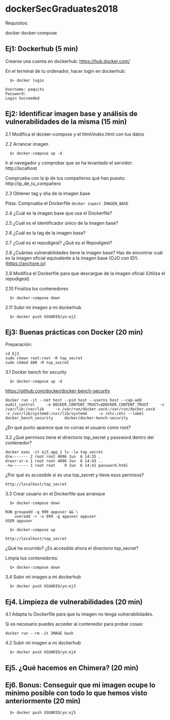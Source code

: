 # dockerSecGraduates2018

Requisitos:

docker
docker-compose

## Ej1: Dockerhub (5 min)

Crearse una cuenta en dockerhub: https://hub.docker.com/

En el terminal de tu ordenador, hacer login en dockerhub:

```
  $> docker login

Username: paquito
Password:
Login Succeeded

```

## Ej2: Identificar imagen base y análisis de vulnerabilidades de la misma (15 min)

2.1 Modifica el docker-compose y el html/index.html con tus datos

2.2 Arrancar imagen

```
  $> docker-compose up -d

```

Ir al navegador y comprobar que se ha levantado el servidor: http://localhost

Comprueba con la ip de tus compañeros qué han puesto: http://ip_de_tu_compañero

2.3 Obtener tag y sha de la imagen base

Pista: Comprueba el Dockerfile ``` docker inpect IMAGEN_BASE ```

2.4 ¿Cuál es la imagen base que usa el Dockerfile?

2.5 ¿Cuál es el identificador único de la imagen base?

2.6 ¿Cuál es la tag de la imagen base?

2.7 ¿Cuál es el repodigest? ¿Qué es el Repodigest?


2.8 ¿Cuántas vulnerabilidades tiene la imagen base? Has de encontrar cuál es la imagen oficial
equivalente a la imagen base (OJO con ID!). (https://anchore.io)

2.9 Modifica el Dockerfile para que descargue de la imagen oficial (Utiliza el repodigest)

2.10 Finaliza los contenedores

```
  $> docker-compose down

```

2.11 Subir mi imagen a mi dockerhub

```
  $> docker push USUARIO/yo:ej2

```

## Ej3: Buenas prácticas con Docker (20 min)

Preparación:


```
cd Ej3
sudo chown root:root -R top_secret
sudo chmod 400 -R top_secret
```

3.1 Docker bench for security

```
  $> docker-compose up -d

```

https://github.com/docker/docker-bench-security


```
docker run -it --net host --pid host --userns host --cap-add audit_control     -e DOCKER_CONTENT_TRUST=$DOCKER_CONTENT_TRUST     -v /var/lib:/var/lib     -v /var/run/docker.sock:/var/run/docker.sock     -v /usr/lib/systemd:/usr/lib/systemd     -v /etc:/etc --label docker_bench_security     docker/docker-bench-security
```

¿En qué punto aparece que no corras el usuario como root?

3.2 ¿Qué permisos tiene el directorio top_secret y password dentro del contenedor?
```
docker exec -it ej3_app_1 ls -la top_secret
drw------- 2 root root 4096 Jun  6 14:35 .
drwxr-xr-x 1 root root 4096 Jun  6 14:43 ..
-rw------- 1 root root    9 Jun  6 14:41 password.html

```

¿Por qué es accesible si es una top_secret y tiene esos permisos?

```
http://localhost/top_secret
```

3.3 Crear usuario en el Dockerfile que arranque
```
  $> docker-compose down

```

```
RUN groupadd -g 999 appuser && \
    useradd -r -u 999 -g appuser appuser
USER appuser
```

```
  $> docker-compose up

```

```
http://localhost/top_secret
```

¿Qué ha ocurrido? ¿Es accesible ahora el directorio top_secret?

Limpia tus contenedores:

```
  $> docker-compose down

```

3.4 Subir mi imagen a mi dockerhub

```
  $> docker push USUARIO/yo:ej3

```

## Ej4. Limpieza de vulnerabilidades (20 min)

4.1 Adapta tu Dockerfile para que tu imagen no tenga vulnerabilidades.

Si es necesario puedes acceder al contenedor para probar cosas:

```
docker run --rm -it IMAGE bash
```

4.2 Subir mi imagen a mi dockerhub

```
  $> docker push USUARIO/yo:ej4

```


## Ej5. ¿Qué hacemos en Chimera? (20 min)

## Ej6. Bonus: Conseguir que mi imagen ocupe lo mínimo posible con todo lo que hemos visto anteriormente (20 min)


```
  $> docker push USUARIO/yo:ej5

```
